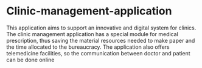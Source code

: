 # Clinic-management-application
This application aims to support an innovative and digital system for clinics. The clinic management application has a special module for medical prescription, thus saving the material resources needed to make paper and the time allocated to the bureaucracy. The application also offers telemedicine facilities, so the communication between doctor and patient can be done online
